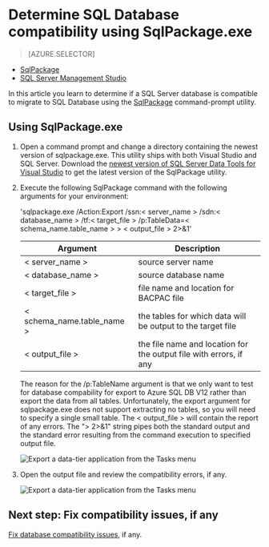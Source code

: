 <properties
   pageTitle="Determine SQL Database compatibility using SqlPackage.exe"
   description="Microsoft Azure SQL Database, database migration, SQL Database compatibility, SqlPackage"
   services="sql-database"
   documentationCenter=""
   authors="carlrabeler"
   manager="jhubbard"
   editor=""/>

<tags
   ms.service="sql-database"
   ms.devlang="NA"
   ms.topic="article"
   ms.tgt_pltfrm="NA"
   ms.workload="data-management"
   ms.date="03/14/2016"
   ms.author="carlrab"/>

# Determine SQL Database compatibility using SqlPackage.exe

> [AZURE.SELECTOR]
- [SqlPackage](sql-database-cloud-migrate-determine-compatibility-sqlpackage.md)
- [SQL Server Management Studio](sql-database-cloud-migrate-determine-compatibility-ssms.md)

In this article you learn to determine if a SQL Server database is compatible to migrate to SQL Database using the [SqlPackage](https://msdn.microsoft.com/library/hh550080.aspx) command-prompt utility.

## Using SqlPackage.exe

1. Open a command prompt and change a directory containing the newest version of sqlpackage.exe. This utility ships with both Visual Studio and SQL Server. Download the [newest version of SQL Server Data Tools for Visual Studio](https://msdn.microsoft.com/library/mt204009.aspx) to get the latest version of the SqlPackage utility.
2. Execute the following SqlPackage command with the following arguments for your environment:

	'sqlpackage.exe /Action:Export /ssn:< server_name > /sdn:< database_name > /tf:< target_file > /p:TableData=< schema_name.table_name > > < output_file > 2>&1'

	| Argument  | Description  |
	|---|---|
	| < server_name >  | source server name  |
	| < database_name >  | source database name  |
	| < target_file >  | file name and location for BACPAC file  |
	| < schema_name.table_name >  | the tables for which data will be output to the target file  |
	| < output_file >  | the file name and location for the output file with errors, if any  |

	The reason for the /p:TableName argument is that we only want to test for database compability for export to Azure SQL DB V12 rather than export the data from all tables. Unfortunately, the export argument for sqlpackage.exe does not support extracting no tables, so you will need to specify a single small table. The < output_file > will contain the report of any errors. The "> 2>&1" string pipes both the standard output and the standard error resulting from the command execution to specified output file.

	![Export a data-tier application from the Tasks menu](./media/sql-database-cloud-migrate/TestForCompatibilityUsingSQLPackage01.png)

3. Open the output file and review the compatibility errors, if any. 

	![Export a data-tier application from the Tasks menu](./media/sql-database-cloud-migrate/TestForCompatibilityUsingSQLPackage02.png)

## Next step: Fix compatibility issues, if any

[Fix database compatibility issues](sql-database-cloud-migrate-fix-compatibility-issues.md), if any.
